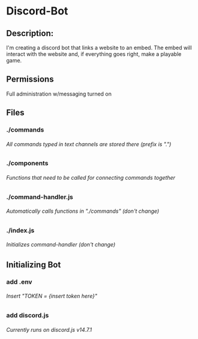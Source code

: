 # Discord-Bot

## Description:
I'm creating a discord bot that links a website to an embed. The embed will interact with the website and, if everything goes right, make a playable game. 

## Permissions
Full administration w/messaging turned on

## Files
### ./commands
###### All commands typed in text channels are stored there (prefix is ".")

### ./components
###### Functions that need to be called for connecting commands together

### ./command-handler.js
###### Automatically calls functions in "./commands" (don't change)

### ./index.js 
###### Initializes command-handler (don't change)

## Initializing Bot
### add .env 
###### Insert "TOKEN = {insert token here}"

### add discord.js
###### Currently runs on discord.js v14.7.1


